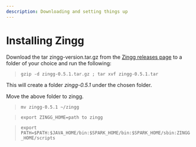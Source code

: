```yaml
---
description: Downloading and setting things up
---
```


# Installing Zingg

Download the tar zingg-version.tar.gz from the [Zingg releases page](https://github.com/zinggAI/zingg/releases) to a folder of your choice and run the following:

> `gzip -d zingg-0.5.1.tar.gz ; tar xvf zingg-0.5.1.tar`

This will create a folder *zingg-0.5.1* under the chosen folder.

Move the above folder to zingg.

> `mv zingg-0.5.1 ~/zingg`

> `export ZINGG_HOME=path to zingg`

> `export PATH=$PATH:$JAVA_HOME/bin:$SPARK_HOME/bin:$SPARK_HOME/sbin:ZINGG_HOME/scripts`
